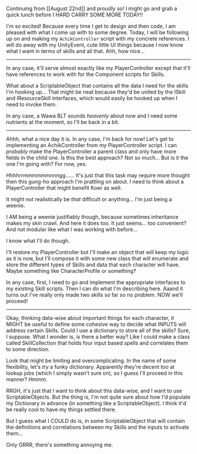 Continuing from [[August 22nd]] and proudly so! I might go and grab a quick lunch before I HARD CARRY SOME MORE TODAY!!

I'm so excited! Because every time I get to design and then code, I am pleased with what I come up with to some degree. Today, I will be following up on and making my `AchikController` script with my concrete references. I will do away with my UnityEvent, cute little UI things because I now know what I want in terms of skills and all that. Ahh, how nice...

---

In any case, it'll serve almost exactly like my PlayerController except that it'll have references to work with for the Component scripts for Skills.

What about a ScriptableObject that contains all the data I need for the skills I'm hooking up... That might be neat because they'd be united by the ISkill and IResourceSkill interfaces, which would easily be hooked up when I need to invoke them.

In any case, a Wawa BLT sounds *heavenly* about now and I need some nutrients at the moment, so I'll be back in a bit.

---

Ahhh, what a nice day it is. In any case, I'm back for now! Let's get to implementing an AchikController from my PlayerController script. I can *probably* make the PlayerController a parent class and only have more fields in the child one. Is this the best approach? Not so much... But is it the one I'm going with? For now, yes.

Hhhhrrmmmmmmnnngg...... It's just that this task may require more thought then this gung-ho approach I'm prattling on about. I need to think about a PlayerController that might benefit Kowi as well. 

It might not realistically be *that* difficult or anything... I'm just being a weenie.

I AM being a weenie justifiably though, because sometimes inheritance makes my skin crawl. And here it does too. It just seems... too convenient? And not modular like what I was working with before...

I know what I'll do though.

I'll restore my PlayerController but I'll make an object that will keep my logic as it is now, but I'll compose it with some new class that will enumerate and store the different types of Skills and data that each character will have. Maybe something like CharacterProfile or something?

In any case, first, I need to go and implement the appropriate interfaces to my existing Skill scripts. Then I can do what I'm describing here.
Aaand it turns out I've really only made two skills so far so no problem. NOW we'll proceed!

---

Okay, thinking data-wise about important things for each character, it MIGHT be useful to define some cohesive way to decide what INPUTS will address certain Skills. Could I use a dictionary to store all of the skills? Sure, I suppose. What I wonder is, is there a better way? Like I could make a class called SkillCollection that holds four input based spells and correlates them to some direction.

Look that might be limiting and overcomplicating. In the name of some flexibility, let's *try* a funky dictionary. Apparently they're decent too at lookup jobs (which I simply wasn't sure on), so I guess I'll proceed in this manner? Hmmm.

RRGH, it's just that I want to think about this data-wise, and I want to use ScriptableObjects. But the thing is, I'm not quite sure about how I'd populate my Dictionary in advance (in something like a ScriptableObject). I think it'd be really cool to have my things settled there.

But I guess what I COULD do is, in some ScriptableObject that will contain the definitions and correlations between my Skills and the inputs to activate them...

Only GRRR, there's something annoying me.